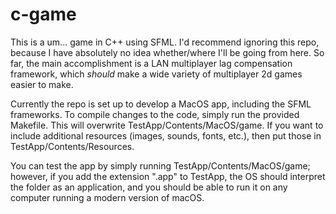 # c-game

This is a um... game in C++ using SFML. I'd recommend ignoring this repo, because I have absolutely no idea whether/where I'll be going from here. So far, the main accomplishment is a LAN multiplayer lag compensation framework, which *should* make a wide variety of multiplayer 2d games easier to make.

Currently the repo is set up to develop a MacOS app, including the SFML frameworks. To compile changes to the code, simply run the provided Makefile. This will overwrite TestApp/Contents/MacOS/game. If you want to include additional resources (images, sounds, fonts, etc.), then put those in TestApp/Contents/Resources.

You can test the app by simply running TestApp/Contents/MacOS/game; however, if you add the extension ".app" to TestApp, the OS should interpret the folder as an application, and you should be able to run it on any computer running a modern version of macOS.
